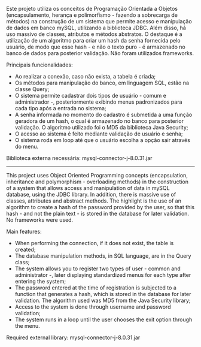 Este projeto utiliza os conceitos de Programação Orientada a Objetos (encapsulamento, herança e polimorfismo - fazendo a sobrecarga de métodos) na construção de um sistema que permite acesso e manipulação de dados em banco mySQL, utilizando a biblioteca JDBC. Além disso, há uso massivo de classes, atributos e métodos abstratos.
O destaque é a utilização de um algoritmo para criar um hash da senha fornecida pelo usuário, de modo que esse hash - e não o texto puro - é armazenado no banco de dados para posterior validação.
Não foram utilizados frameworks.

Principais funcionalidades:
- Ao realizar a conexão, caso não exista, a tabela é criada;
- Os métodos para manipulação do banco, em linguagem SQL, estão na classe Query;
- O sistema permite cadastrar dois tipos de usuário - comum e administrador -, posteriormente exibindo menus padronizados para cada tipo após a entrada no sistema;
- A senha informada no momento do cadastro é submetida a uma função geradora de um hash, o qual é armazenado no banco para posterior validação. O algoritmo utilizado foi o MD5 da biblioteca Java Security;
- O acesso ao sistema é feito mediante validação de usuário e senha;
- O sistema roda em loop até que o usuário escolha a opção sair através do menu.

Biblioteca externa necessária: mysql-connector-j-8.0.31.jar

---------

This project uses Object Oriented Programming concepts (encapsulation, inheritance and polymorphism - overloading methods) in the construction of a system that allows access and manipulation of data in mySQL database, using the JDBC library. In addition, there is massive use of classes, attributes and abstract methods.
The highlight is the use of an algorithm to create a hash of the password provided by the user, so that this hash - and not the plain text - is stored in the database for later validation.
No frameworks were used.

Main features:
- When performing the connection, if it does not exist, the table is created;
- The database manipulation methods, in SQL language, are in the Query class;
- The system allows you to register two types of user - common and administrator -, later displaying standardized menus for each type after entering the system;
- The password entered at the time of registration is subjected to a function that generates a hash, which is stored in the database for later validation. The algorithm used was MD5 from the Java Security library;
- Access to the system is done through username and password validation;
- The system runs in a loop until the user chooses the exit option through the menu.

Required external library: mysql-connector-j-8.0.31.jar

